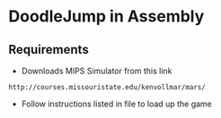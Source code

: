 # DoodleJump in Assembly

## Requirements

- Downloads MIPS Simulator from this link
```
http://courses.missouristate.edu/kenvollmar/mars/
```
- Follow instructions listed in file to load up the game

